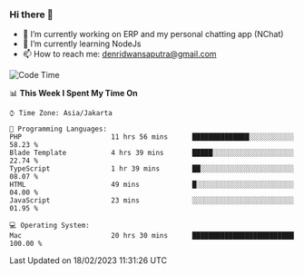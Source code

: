 ### Hi there 👋

- 🔭 I’m currently working on ERP and my personal chatting app (NChat)
- 🌱 I’m currently learning NodeJs
- 📫 How to reach me: denridwansaputra@gmail.com


<!--START_SECTION:waka-->
![Code Time](http://img.shields.io/badge/Code%20Time-2%2C650%20hrs%2028%20mins-blue)

📊 **This Week I Spent My Time On** 

```text
⌚︎ Time Zone: Asia/Jakarta

💬 Programming Languages: 
PHP                      11 hrs 56 mins      ██████████████░░░░░░░░░░░   58.23 % 
Blade Template           4 hrs 39 mins       █████░░░░░░░░░░░░░░░░░░░░   22.74 % 
TypeScript               1 hr 39 mins        ██░░░░░░░░░░░░░░░░░░░░░░░   08.07 % 
HTML                     49 mins             █░░░░░░░░░░░░░░░░░░░░░░░░   04.00 % 
JavaScript               23 mins             ░░░░░░░░░░░░░░░░░░░░░░░░░   01.95 % 

💻 Operating System: 
Mac                      20 hrs 30 mins      █████████████████████████   100.00 % 

```


 Last Updated on 18/02/2023 11:31:26 UTC
<!--END_SECTION:waka-->
